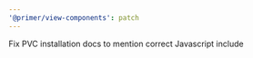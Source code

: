 ```yaml
---
'@primer/view-components': patch
---
```


Fix PVC installation docs to mention correct Javascript include
